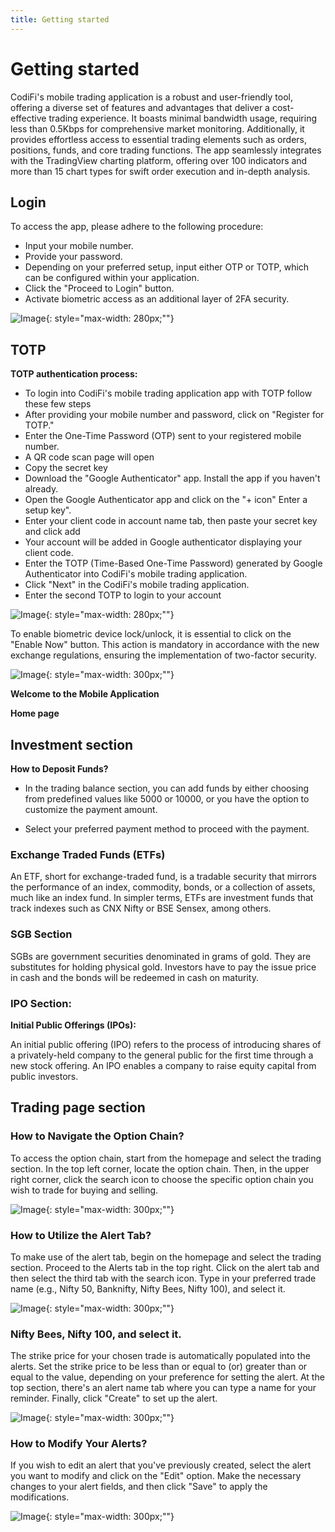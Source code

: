 ```yaml
---
title: Getting started
---
```



# Getting started

CodiFi's mobile trading application is a robust and user-friendly tool, offering a diverse set of features and advantages that deliver a cost-effective trading experience. It boasts minimal bandwidth usage, requiring less than 0.5Kbps for comprehensive market monitoring. Additionally, it provides effortless access to essential trading elements such as orders, positions, funds, and core trading functions. The app seamlessly integrates with the TradingView charting platform, offering over 100 indicators and more than 15 chart types for swift order execution and in-depth analysis.
 

## Login

To access the app, please adhere to the following procedure:

* Input your mobile number.
* Provide your password.
* Depending on your preferred setup, input either OTP or TOTP, which can be configured within your application.
* Click the "Proceed to Login" button.
* Activate biometric access as an additional layer of 2FA security.


![Image](assets/images/nidhiHQmbl/login.gif){: style="max-width: 280px;""}


## TOTP

__TOTP authentication process:__

* To login into CodiFi's mobile trading application app with TOTP follow these few steps
* After providing your mobile number and password, click on "Register for TOTP."
* Enter the One-Time Password (OTP) sent to your registered mobile number.
* A QR code scan page will open
* Copy the secret key
* Download the "Google Authenticator" app. Install the app if you haven't already.
* Open the Google Authenticator app and click on the "+ icon" Enter a setup key".
* Enter your client code in account name tab, then paste your secret key and click add
* Your account will be added in Google authenticator displaying your client code.
* Enter the TOTP (Time-Based One-Time Password) generated by Google Authenticator into CodiFi's mobile trading application.
* Click "Next" in the CodiFi's mobile trading application.
* Enter the second TOTP to login to your account


![Image](assets/images/nidhiHQmbl/totpmobile.gif){: style="max-width: 280px;""}


To enable biometric device lock/unlock, it is essential to click on the "Enable Now" button. This action is mandatory in accordance with the new exchange regulations, ensuring the implementation of two-factor security.



![Image](assets/images/nidhiHQmbl/log4.png){: style="max-width: 300px;""}

**Welcome to the Mobile Application**

**Home page**

## Investment section

__How to Deposit Funds?__

* In the trading balance section, you can add funds by either choosing from predefined values like 5000 or 10000, or you have the option to customize the payment amount.
 
* Select your preferred payment method to proceed with the payment.


### Exchange Traded Funds (ETFs)

An ETF, short for exchange-traded fund, is a tradable security that mirrors the performance of an index, commodity, bonds, or a collection of assets, much like an index fund. In simpler terms, ETFs are investment funds that track indexes such as CNX Nifty or BSE Sensex, among others.

### SGB Section

SGBs are government securities denominated in grams of gold. They are substitutes for holding physical gold. Investors have to pay the issue price in cash and the bonds will be redeemed in cash on maturity.

### IPO Section:

__Initial Public Offerings (IPOs):__

An initial public offering (IPO) refers to the process of introducing shares of a privately-held company to the general public for the first time through a new stock offering. An IPO enables a company to raise equity capital from public investors.


## Trading page section

### How to Navigate the Option Chain?

To access the option chain, start from the homepage and select the trading section. In the top left corner, locate the option chain. Then, in the upper right corner, click the search icon to choose the specific option chain you wish to trade for buying and selling.

![Image](assets/images/nidhiHQmbl/log5.gif){: style="max-width: 300px;""}

### How to Utilize the Alert Tab?

To make use of the alert tab, begin on the homepage and select the trading section. Proceed to the Alerts tab in the top right. Click on the alert tab and then select the third tab with the search icon. Type in your preferred trade name (e.g., Nifty 50, Banknifty, Nifty Bees, Nifty 100), and select it.

![Image](assets/images/nidhiHQmbl/log6.gif){: style="max-width: 300px;""}

### Nifty Bees, Nifty 100, and select it.

The strike price for your chosen trade is automatically populated into the alerts. Set the strike price to be less than or equal to (or) greater than or equal to the value, depending on your preference for setting the alert. At the top section, there's an alert name tab where you can type a name for your reminder. Finally, click "Create" to set up the alert.

![Image](assets/images/nidhiHQmbl/log7.gif){: style="max-width: 300px;""}

### How to Modify Your Alerts?

If you wish to edit an alert that you've previously created, select the alert you want to modify and click on the "Edit" option. Make the necessary changes to your alert fields, and then click "Save" to apply the modifications.

![Image](assets/images/nidhiHQmbl/log8.gif){: style="max-width: 300px;""}


